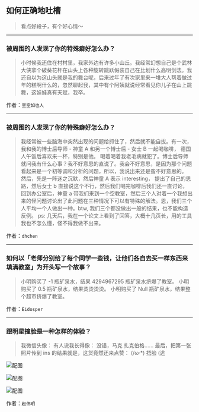 ## 如何正确地吐槽

> 看点好段子，有个好心情～


 
---

### 被周围的人发现了你的特殊癖好怎么办？

> 小时候我还住在村村里，我家外边有许多小山丘。我经常幻想自己是个武林大侠拿个破葵花杆在山头上各种旋转跳跃假装自己在比划什么高明剑法。我还自以为这山头就是我的舞台呢，后来过年了有次家里来一堆大人帮着做过年的糕啊什么的，忽然聊起我，其中有个阿姨就说经常看见你儿子在山上跳舞，这娃娃真有天赋，我卒。


作者：`空空如也人`

---

### 被周围的人发现了你的特殊癖好怎么办？

> 我经常被一些脑海中突然出现的问题给抓住了，然后就不能自拔。有一次，我和我的博士后导师 - 神童 A 和另一个博士后 - 女士 B 一起喝咖啡，
> 德国人午饭后喜欢来一杯，特别是他。
> 喝着喝着我老毛病就犯了。博士后导师就问我有什么心事？我不好意思的直说了。我会不好意思，是因为那个问题看起来是一个初等调和分析的问题，所以，我说出来还是蛮不好意思的。
> 然后，先是一阵迷之沉默，然后神童 A 表示 interesting， 提出了自己的思路，然后女士 b 直接说这个不行，然后我们喝完咖啡后我们还一直讨论，回到办公室后，神童 a 带我们来到一个空教室，然后三个人对着一个我想出来的怪问题讨论出了此问题在三种情况下可以有特殊的解法。恩，我们三个人平均一个人做出一种。btw, 我们三个都没做出一般的结果，也不能构造反例。
> ps: 几天后，我在一个论文上看到了回答，大概十几页长，用的工具我也不怎么懂，怪不得我做不出来。


作者：`dhchen`

---

### 如何以「老师分别给了每个同学一些钱，让他们各自去买一样东西来填满教室」为开头写一个故事？

> 小明购买了 -1 瓶矿泉水，结果 4294967295 瓶矿泉水挤爆了教室。
> 小明购买了 0.5 瓶矿泉水，结果烫烫烫烫。
> 小明购买了 Null 瓶矿泉水，结果整个超市挤爆了教室。


作者：`Eidosper`

---

### 跟明星撞脸是一种怎样的体验？

> 我微信头像：
> 有人说我长得像：
> 没错，马克 扎克伯格……
> 最后，把第一张照片传到 ins 的结果就是，这货竟然还来点赞：
> (/ω·\*) 捂脸 (逃



![配图](http://pic4.zhimg.com/70/93ac71de3c4b07314111e0867a8c6773_b.jpg)



![配图](http://pic3.zhimg.com/70/0e33487d2c05cbc0149644cdbe1d3a32_b.jpg)



![配图](http://pic4.zhimg.com/70/f182a29b9accd089620056a66b7c05c7_b.jpg)


作者：`赵伟明`